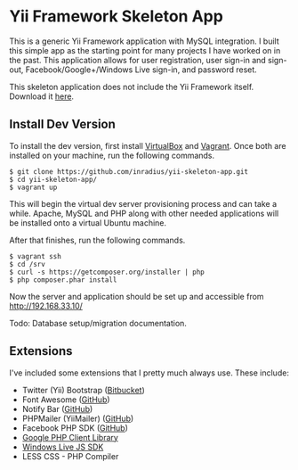 Yii Framework Skeleton App
======================
This is a generic Yii Framework application with MySQL integration. I built this simple app as the starting point for many projects I have worked on in the past. This application allows for user registration, user sign-in and sign-out, Facebook/Google+/Windows Live sign-in, and password reset.

This skeleton application does not include the Yii Framework itself. Download it [here](https://github.com/yiisoft/yii/).

## Install Dev Version
To install the dev version, first install [VirtualBox](http://www.virtualbox.org/) and [Vagrant](http://www.vagrantup.com/). Once both are installed on your machine, run the following commands.
```vagrant
$ git clone https://github.com/inradius/yii-skeleton-app.git
$ cd yii-skeleton-app/
$ vagrant up
```
This will begin the virtual dev server provisioning process and can take a while. Apache, MySQL and PHP along with other needed applications will be installed onto a virtual Ubuntu machine.

After that finishes, run the following commands.
```install
$ vagrant ssh
$ cd /srv
$ curl -s https://getcomposer.org/installer | php
$ php composer.phar install
```

Now the server and application should be set up and accessible from http://192.168.33.10/

Todo: Database setup/migration documentation.

## Extensions
I've included some extensions that I pretty much always use. These include:
* Twitter (Yii) Bootstrap ([Bitbucket](https://bitbucket.org/Crisu83/yii-bootstrap))
* Font Awesome ([GitHub](https://github.com/FortAwesome/Font-Awesome))
* Notify Bar ([GitHub](https://github.com/dknight/jQuery-Notify-bar))
* PHPMailer (YiiMailer) ([GitHub](https://github.com/vernes/YiiMailer))
* Facebook PHP SDK ([GitHub](https://github.com/splashlab/yii-facebook-opengraph))
* [Google PHP Client Library](https://code.google.com/p/google-api-php-client/)
* [Windows Live JS SDK](http://msdn.microsoft.com/en-us/library/live/hh243643.aspx)
* LESS CSS - PHP Compiler